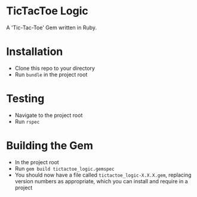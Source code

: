 # TicTacToe Logic

A 'Tic-Tac-Toe' Gem written in Ruby.

# Installation

- Clone this repo to your directory
- Run `bundle` in the project root

# Testing

- Navigate to the project root
- Run `rspec`

# Building the Gem

- In the project root
- Run `gem build tictactoe_logic.gemspec`
- You should now have a file called `tictactoe_logic-X.X.X.gem`, replacing version numbers as appropriate, which you can install and require in a project
